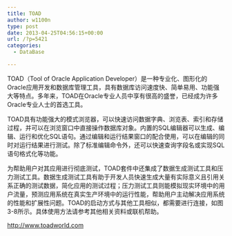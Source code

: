 ```yaml
---
title: TOAD
author: w1100n
type: post
date: 2013-04-25T04:56:15+00:00
url: /?p=5421
categories:
  - DataBase

---
```


  TOAD（Tool of Oracle Application Developer）是一种专业化、图形化的Oracle应用开发和数据库管理工具，具有数据库访问速度快、简单易用、功能强大等特点。多年来，TOAD在Oracle专业人员中享有很高的盛誉，已经成为许多Oracle专业人士的首选工具。


  TOAD具有功能强大的模式浏览器，可以快速访问数据字典、浏览表、索引和存储过程，并可以在浏览窗口中直接操作数据库对象。内置的SQL编辑器可以生成、编辑、运行和优化SQL语句。通过编辑和运行结果窗口的配合使用，可以在编辑的同时对运行结果进行测试。除了标准编辑命令外，还可以快速查询字段名或实现SQL语句格式化等功能。


  为帮助用户对其应用进行彻底测试，TOAD套件中还集成了数据生成测试工具和压力测试工具。数据生成测试工具有助于开发人员快速生成大量有实际意义且引用关系正确的测试数据，简化应用的测试过程；压力测试工具则能模拟现实环境中的用户流量，预测应用系统在真实生产环境中的运行性能，帮助用户主动解决应用系统的性能和扩展性问题。TOAD的启动方式与其他工具相似，都需要进行连接，如图3-8所示。具体使用方法请参考其他相关资料或联机帮助。


  http://www.toadworld.com
